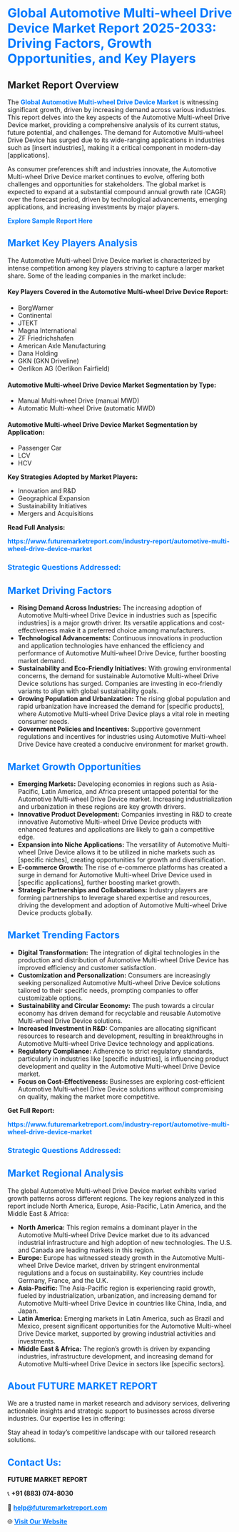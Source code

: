 <h1 style="color: #007BFF;">Global Automotive Multi-wheel Drive Device Market Report 2025-2033: Driving Factors, Growth Opportunities, and Key Players</h1>

<section id="overview">
<h2>Market Report Overview</h2>
<p>The <a href="https://www.futuremarketreport.com/industry-report/automotive-multi-wheel-drive-device-market" style="color: #007BFF; text-decoration: none;"><strong>Global Automotive Multi-wheel Drive Device Market</strong></a> is witnessing significant growth, driven by increasing demand across various industries. This report delves into the key aspects of the Automotive Multi-wheel Drive Device market, providing a comprehensive analysis of its current status, future potential, and challenges. The demand for Automotive Multi-wheel Drive Device has surged due to its wide-ranging applications in industries such as [insert industries], making it a critical component in modern-day [applications].</p>
<p>As consumer preferences shift and industries innovate, the Automotive Multi-wheel Drive Device market continues to evolve, offering both challenges and opportunities for stakeholders. The global market is expected to expand at a substantial compound annual growth rate (CAGR) over the forecast period, driven by technological advancements, emerging applications, and increasing investments by major players.</p>
</section>

<section id="overview">
<p><a href="https://www.futuremarketreport.com/request-sample/reportId=55057" style="color: #007BFF; text-decoration: none;"><strong>Explore Sample Report Here</strong></a></p>
</section>

<section id="key-players">
<h2 style="color: #007BFF;">Market Key Players Analysis</h2>
<p>The Automotive Multi-wheel Drive Device market is characterized by intense competition among key players striving to capture a larger market share. Some of the leading companies in the market include:</p>
<h4>Key Players Covered in the Automotive Multi-wheel Drive Device Report:</h4>
<ul><li>BorgWarner</li><li>Continental</li><li>JTEKT</li><li>Magna International</li><li>ZF Friedrichshafen</li><li>American Axle Manufacturing</li><li>Dana Holding</li><li>GKN (GKN Driveline)</li><li>Oerlikon AG (Oerlikon Fairfield)</li></ul>
<h4>Automotive Multi-wheel Drive Device Market Segmentation by Type:</h4>
<ul><li>Manual Multi-wheel Drive (manual MWD)</li><li>Automatic Multi-wheel Drive (automatic MWD)</li></ul>

<h4>Automotive Multi-wheel Drive Device Market Segmentation by Application:</h4>
<ul><li>Passenger Car</li><li>LCV</li><li>HCV</li></ul>
<p><strong>Key Strategies Adopted by Market Players:</strong></p>
<ul>
<li>Innovation and R&D</li>
<li>Geographical Expansion</li>
<li>Sustainability Initiatives</li>
<li>Mergers and Acquisitions</li>
</ul>
</section>

<section>
<p><strong>Read Full Analysis: </strong></p><a href="https://www.futuremarketreport.com/industry-report/automotive-multi-wheel-drive-device-market" style="color: #007BFF; text-decoration: none;"><strong>https://www.futuremarketreport.com/industry-report/automotive-multi-wheel-drive-device-market</strong></a>
<h3 style="color: #007BFF;">Strategic Questions Addressed:</h3>
</section>

<section id="driving-factors">
<h2 style="color: #007BFF;">Market Driving Factors</h2>
<ul>
<li><strong>Rising Demand Across Industries:</strong> The increasing adoption of Automotive Multi-wheel Drive Device in industries such as [specific industries] is a major growth driver. Its versatile applications and cost-effectiveness make it a preferred choice among manufacturers.</li>
<li><strong>Technological Advancements:</strong> Continuous innovations in production and application technologies have enhanced the efficiency and performance of Automotive Multi-wheel Drive Device, further boosting market demand.</li>
<li><strong>Sustainability and Eco-Friendly Initiatives:</strong> With growing environmental concerns, the demand for sustainable Automotive Multi-wheel Drive Device solutions has surged. Companies are investing in eco-friendly variants to align with global sustainability goals.</li>
<li><strong>Growing Population and Urbanization:</strong> The rising global population and rapid urbanization have increased the demand for [specific products], where Automotive Multi-wheel Drive Device plays a vital role in meeting consumer needs.</li>
<li><strong>Government Policies and Incentives:</strong> Supportive government regulations and incentives for industries using Automotive Multi-wheel Drive Device have created a conducive environment for market growth.</li>
</ul>
</section>

<section id="growth-opportunities">
<h2 style="color: #007BFF;">Market Growth Opportunities</h2>
<ul>
<li><strong>Emerging Markets:</strong> Developing economies in regions such as Asia-Pacific, Latin America, and Africa present untapped potential for the Automotive Multi-wheel Drive Device market. Increasing industrialization and urbanization in these regions are key growth drivers.</li>
<li><strong>Innovative Product Development:</strong> Companies investing in R&D to create innovative Automotive Multi-wheel Drive Device products with enhanced features and applications are likely to gain a competitive edge.</li>
<li><strong>Expansion into Niche Applications:</strong> The versatility of Automotive Multi-wheel Drive Device allows it to be utilized in niche markets such as [specific niches], creating opportunities for growth and diversification.</li>
<li><strong>E-commerce Growth:</strong> The rise of e-commerce platforms has created a surge in demand for Automotive Multi-wheel Drive Device used in [specific applications], further boosting market growth.</li>
<li><strong>Strategic Partnerships and Collaborations:</strong> Industry players are forming partnerships to leverage shared expertise and resources, driving the development and adoption of Automotive Multi-wheel Drive Device products globally.</li>
</ul>
</section>

<section id="trending-factors">
<h2 style="color: #007BFF;">Market Trending Factors</h2>
<ul>
<li><strong>Digital Transformation:</strong> The integration of digital technologies in the production and distribution of Automotive Multi-wheel Drive Device has improved efficiency and customer satisfaction.</li>
<li><strong>Customization and Personalization:</strong> Consumers are increasingly seeking personalized Automotive Multi-wheel Drive Device solutions tailored to their specific needs, prompting companies to offer customizable options.</li>
<li><strong>Sustainability and Circular Economy:</strong> The push towards a circular economy has driven demand for recyclable and reusable Automotive Multi-wheel Drive Device solutions.</li>
<li><strong>Increased Investment in R&D:</strong> Companies are allocating significant resources to research and development, resulting in breakthroughs in Automotive Multi-wheel Drive Device technology and applications.</li>
<li><strong>Regulatory Compliance:</strong> Adherence to strict regulatory standards, particularly in industries like [specific industries], is influencing product development and quality in the Automotive Multi-wheel Drive Device market.</li>
<li><strong>Focus on Cost-Effectiveness:</strong> Businesses are exploring cost-efficient Automotive Multi-wheel Drive Device solutions without compromising on quality, making the market more competitive.</li>
</ul>
</section>

<section>
<p><strong>Get Full Report: </strong></p><a href="https://www.futuremarketreport.com/industry-report/automotive-multi-wheel-drive-device-market" style="color: #007BFF; text-decoration: none;"><strong>https://www.futuremarketreport.com/industry-report/automotive-multi-wheel-drive-device-market</strong></a>
<h3 style="color: #007BFF;">Strategic Questions Addressed:</h3>
</section>


<section id="regional-analysis">
<h2 style="color: #007BFF;">Market Regional Analysis</h2>
<p>The global Automotive Multi-wheel Drive Device market exhibits varied growth patterns across different regions. The key regions analyzed in this report include North America, Europe, Asia-Pacific, Latin America, and the Middle East & Africa:</p>
<ul>
<li><strong>North America:</strong> This region remains a dominant player in the Automotive Multi-wheel Drive Device market due to its advanced industrial infrastructure and high adoption of new technologies. The U.S. and Canada are leading markets in this region.</li>
<li><strong>Europe:</strong> Europe has witnessed steady growth in the Automotive Multi-wheel Drive Device market, driven by stringent environmental regulations and a focus on sustainability. Key countries include Germany, France, and the U.K.</li>
<li><strong>Asia-Pacific:</strong> The Asia-Pacific region is experiencing rapid growth, fueled by industrialization, urbanization, and increasing demand for Automotive Multi-wheel Drive Device in countries like China, India, and Japan.</li>
<li><strong>Latin America:</strong> Emerging markets in Latin America, such as Brazil and Mexico, present significant opportunities for the Automotive Multi-wheel Drive Device market, supported by growing industrial activities and investments.</li>
<li><strong>Middle East & Africa:</strong> The region’s growth is driven by expanding industries, infrastructure development, and increasing demand for Automotive Multi-wheel Drive Device in sectors like [specific sectors].</li>
</ul>
</section>

<footer>
<h2 style="color: #007BFF;">About FUTURE MARKET REPORT</h2>
<p>We are a trusted name in market research and advisory services, delivering actionable insights and strategic support to businesses across diverse industries. Our expertise lies in offering:</p>

<p>Stay ahead in today’s competitive landscape with our tailored research solutions.</p>

<h2 style="color: #007BFF;">Contact Us:</h2>
<p><strong>FUTURE MARKET REPORT</strong></p>
<p>📞 <strong>+91 (883) 074-8030</strong></p>
<p>📧 <strong><a href="mailto:help@futuremarketreport.com" style="color: #007BFF;">help@futuremarketreport.com</a></strong></p>
<p>🌐 <strong><a href="https://www.futuremarketreport.com/" style="color: #007BFF;">Visit Our Website</a></strong></p>
</footer>